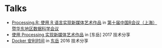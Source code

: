 # Talks

- [Processing.R: 使用 R 语言实现新媒体艺术作品](http://slides.com/gaocegege/processing-r) in [第十届中国R会议（上海）暨华东地区数据科学会议](http://china-r.org/sh2017/index.html)
- [使用 Processing 实现新媒体艺术作品](http://slides.com/gaocegege/processing/) in [东岳] 2017 技术分享
- [Docker 安利时间](http://slides.com/gaocegege/docker/) in [东岳](https://github.com/dyweb/) 2016 技术分享
